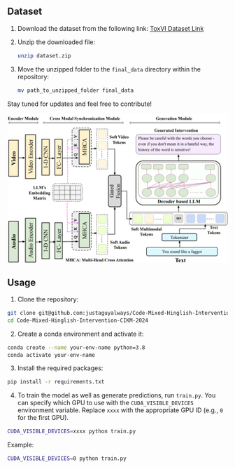 ## Dataset

1. Download the dataset from the following link: [ToxVI Dataset Link](https://drive.google.com/drive/folders/14WxjvCHXA-c6gS1oZQ1RZkQgeg4Uormr?usp=sharing)

2. Unzip the downloaded file:
   ```bash
   unzip dataset.zip
   ```

3. Move the unzipped folder to the `final_data` directory within the repository:
   ```bash
   mv path_to_unzipped_folder final_data
   ```

Stay tuned for updates and feel free to contribute!


![View CIKM 2024 Video Intervention Generation Framework](./assets/CIKM_2024_Video_Intervention_Framework.png)


## Usage

1. Clone the repository:

```bash
git clone git@github.com:justaguyalways/Code-Mixed-Hinglish-Intervention-CIKM-2024.git
cd Code-Mixed-Hinglish-Intervention-CIKM-2024
```

2. Create a conda environment and activate it:

```bash
conda create --name your-env-name python=3.8
conda activate your-env-name
```

3. Install the required packages:

```bash
pip install -r requirements.txt
```

4. To train the model as well as generate predictions, run `train.py`. You can specify which GPU to use with the `CUDA_VISIBLE_DEVICES` environment variable. Replace `xxxx` with the appropriate GPU ID (e.g., `0` for the first GPU).

```bash
CUDA_VISIBLE_DEVICES=xxxx python train.py
```

Example:

```bash
CUDA_VISIBLE_DEVICES=0 python train.py
```


